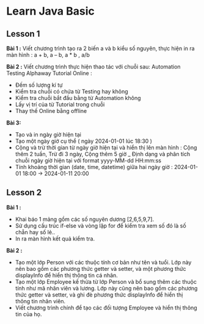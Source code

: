 # Learn Java Basic
## Lesson 1

**Bài 1 :** Viết chương trình tạo ra 2 biến a và b kiểu số nguyên, thực hiện in ra màn hình : a + b, a – b, a * b , a/b

**Bài 2 :** Viết chương trình thực hiện thao tác với chuỗi sau: Automation Testing Alphaway Tutorial Online :
* Đếm số lượng kí tự
* Kiểm tra chuỗi có chứa từ Testing hay không
* Kiểm tra chuỗi bắt đầu bằng từ Automation không
* Lấy vị trí của từ Tutorial trong chuỗi
* Thay thế Online bằng offline 

**Bài 3:**
* Tạo và in ngày giờ hiện tại
* Tạo một ngày giờ cụ thể ( ngày 2024-01-01 lúc 18:30 )
* Cộng và trừ thời gian từ ngày giờ hiện tại và hiển thị lên màn hình : Cộng thêm 2 tuần, Trừ đi 3 ngày, Cộng thêm 5 giờ
_ Định dạng và phân tích chuỗi ngày giờ hiện tại với format yyyy-MM-dd HH:mm:ss
* Tính khoảng thời gian (date, time, datetime) giữa hai ngày giờ : 2024-01-01 18:00 -> 2024-01-11 20:00

## Lesson 2
**Bài 1 :** 
* Khai báo 1 mảng gồm các số nguyên dương  [2,6,5,9,7].
* Sử dụng cấu trúc if-else và vòng lặp for để kiểm tra xem số đó là số chẵn hay số lẻ..
* In ra màn hình kết quả kiểm tra. 

**Bài 2 :**
* Tạo một lớp Person với các thuộc tính cơ bản như tên và tuổi. Lớp này nên bao gồm các phương thức getter và setter, và một phương thức displayInfo để hiển thị thông tin cá nhân.
* Tạo một lớp Employee kế thừa từ lớp Person và bổ sung thêm các thuộc tính như mã nhân viên và lương. Lớp này cũng nên bao gồm các phương thức getter và setter, và ghi đè phương thức displayInfo để hiển thị thông tin nhân viên.
* Viết chương trình chính để tạo các đối tượng Employee và hiển thị thông tin của họ.



